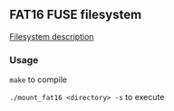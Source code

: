 ## FAT16 FUSE filesystem
[Filesystem description](description.pdf)

### Usage
`make` to compile

`./mount_fat16 <directory> -s` to execute
